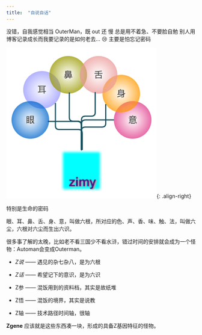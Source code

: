 ```yaml
---
title:  "自说自话"
---
```

  没错，自我感觉相当 OuterMan，既 out 还 慢
总是用不着急、不要脸自勉
别人用博客记录成长而我要记录的是如何老去...  ​:cry:​ 主要是怕忘记密码

![tree](../../assets/images/tree.png){: .align-right}

特别是生命的密码

眼、耳、鼻、舌、身、意，叫做六根，所对应的色、声、香、味、触、法，叫做六尘，六根对六尘而生出六识。

很多事了解的太晚，比如老不看三国少不看水浒，错过时间的安排就会成为一个怪物：Automan会变成Outerman。

 * *Z说*  ——  遇见的杂七杂八，是为六根

 * *Z话*  ——  希望记下的意识，是为六识

 * Z参  ——  混饭用到的资料档，其实是故纸堆

 * Z悟  ——  混饭的境界，其实是说教

 * Z轴  ——  技术路径时间轴，很轴

**Zgene**  应该就是这些东西凑一块，形成的具备Z基因特征的怪物。
